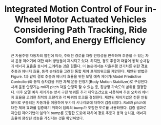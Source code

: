---
type: "Conference Paper"
layout: publication
group: publications
title: "Integrated Motion Control of Four in-Wheel Motor Actuated Vehicles Considering Path Tracking, Ride Comfort, and Energy Efficiency"
krtitle: "경로 추종, 동적 승차감, 그리고 에너지 효율을 고려한 전륜 인휠모터 자동차의 통합 운동 제어"
authors: "**Myeongseok Ryu**, **Kyunghwan Choi**&#42;"
domestic_or_international: "Domestic"
pubs: 
  - name: 한국자동차공학회 추계학술대회 (KSAE) 2023
    doi: 
    pdf: 
    state: "accepted"
pub_date: "2023-10-21" #Date of publication. Change from Biorxiv date to Journal date once accepted
image: "/static/pub/2023-Integrated.png"
abstract: "
  근 자율주행 자동차의 발전에 따라, 주어진 경로를 차량 안정성을 만족하며 추종할 수 있는 차체 운동 제어기에 대한 여러 방법들이 제시되고 있다. 하지만, 경로 추종과 더불어 동적 승차감과 에너지 효율을 동시에 고려하는 것은 힘들다. 이 논문에서는 자율주행 전기차를 위한 경로 추종과 에너지 효율, 동적 승차감을 고려한 통합 제어 프레임워크를 제안한다. 제안된 방법은 Figure. 1과 같이 경로 추종과 에너지 효율을 위한 모델 예측 제어기(Model Predictive Controller)와 동적 승차감을 위한 차체 운동 안정기(Body Motion Stabilizer)로 구성된다. 차체 운동 안정기는 roll과 pitch 각을 안정화 할 수 있는 종, 횡방향 가속도의 범위를 결정한다. 이후 모델 예측 제어기는 앞서 구한 범위를 추가 제약조건으로 사용하여 추종 오차와 에너지 효율을 고려한 최적의 조향각과 각 바퀴의 토크를 결정한다. 제안된 제어기법은 전륜 인휠 모터로 구동되는 자동차를 이용하여 두가지 시나리오에 대하여 검증되었다. Roll과 pitch에 대한 제어 효과를 검증하기 위하여 임의의 bump가 포함한 도로를 사용하였다. 검증 결과로 제안된 제어기법이 임의의 bump를 포함한 도로에 대하여 경로 추종과 동적 승차감, 에너지 효율에 향상된 성능을 가진다는 것을 확인하였다.
"
# links:
#   - name: 
#     url: 
---